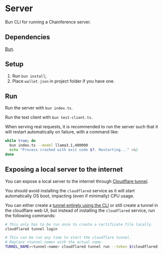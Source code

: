# Server

Bun CLI for running a Chainference server.

## Dependencies

[Bun](https://bun.sh/).

## Setup

1. Run `bun install`;
2. Place `wallet.json` in project folder if you have one.

## Run

Run the server with `bun index.ts`.

Run the test client with `bun test-client.ts`.

When serving real requests, it is recommended to run the server such that it will restart automatically on failure, with a command like:

```bash
while true; do                                                                                                             git:main
  bun index.ts --model llama3.1,400000
  echo "Process crashed with exit code $?. Restarting..." >&2
done
```

## Exposing a local server to the internet

You can expose a local server to the internet through [Cloudflare tunnel](https://developers.cloudflare.com/cloudflare-one/connections/connect-networks/get-started/).

You should avoid installing the `cloudflared` service as it will start automatically OS boot, impacting (even if minimally) CPU usage.

You can either create a [tunnel entirely using the CLI](https://developers.cloudflare.com/cloudflare-one/connections/connect-networks/get-started/create-local-tunnel/) or still create a tunnel in the cloudflare web UI, but instead of installing the `cloudflared` service, run the following commands:

```sh
# This only has to be run once to create a certificate file locally.
cloudflared tunnel login

# This can be run any time to start the cloudflare tunnel.
# Replace <tunnel-name> with the actual name.
TUNNEL_NAME=<tunnel-name> cloudflared tunnel run --token $(cloudflared tunnel token $TUNNEL_NAME) $TUNNEL_NAME
```
